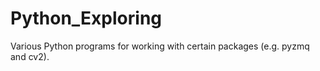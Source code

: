 # Python_Exploring
Various Python programs for working with certain packages (e.g. pyzmq and cv2). 
